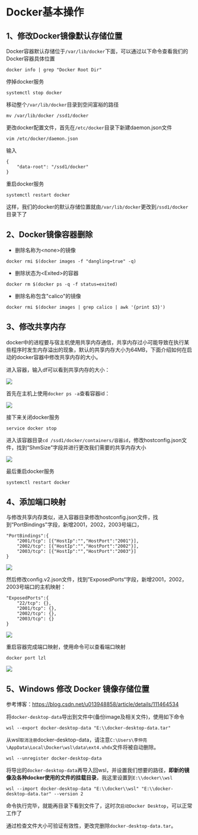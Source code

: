 # Docker基本操作

## 1、修改Docker镜像默认存储位置

Docker容器默认存储位于`/var/lib/docker`下面，可以通过以下命令查看我们的Docker容器具体位置

```
docker info | grep "Docker Root Dir"
```

停掉docker服务

```
systemctl stop docker
```

移动整个`/var/lib/docker`目录到空间富裕的路径

```
mv /var/lib/docker /ssd1/docker
```

更改docker配置文件，首先在`/etc/docker`目录下新建daemon.json文件

```
vim /etc/docker/daemon.json
```

输入

```
{
	"data-root": "/ssd1/docker"
}
```

重启docker服务

```
systemctl restart docker
```

这样，我们的docker的默认存储位置就由`/var/lib/docker`更改到`/ssd1/docker`目录下了

## 2、Docker镜像容器删除

- 删除名称为\<none>的镜像

```
docker rmi $(docker images -f "dangling=true" -q)
```

- 删除状态为\<Exited>的容器

```
docker rm $(docker ps -q -f status=exited)
```

- 删除名称包含"calico"的镜像

```
docker rmi $(docker images | grep calico | awk '{print $3}')
```

## 3、修改共享内存

​	docker中的进程要与宿主机使用共享内存通信，共享内存过小可能导致在执行某些程序时发生内存溢出的现象，默认的共享内存大小为64MB，下面介绍如何在启动的docker容器中修改共享内存的大小。

进入容器，输入df可以看到共享内存的大小：

![](../../figs.assets/image-20230510133912899.png)

首先在主机上使用`docker ps -a`查看容器id：

![](../../figs.assets/image-20230510134044004.png)

接下来关闭docker服务

```
service docker stop
```

进入该容器目录`cd /ssd1/docker/containers/容器id`，修改hostconfig.json文件，找到“ShmSize”字段并进行更改我们需要的共享内存大小

![](../../figs.assets/image-20230510134334049.png)

最后重启docker服务

```
systemctl restart docker
```

## 4、添加端口映射

​	与修改共享内存类似，进入容器目录修改hostconfig.json文件，找到“PortBindings"字段，新增2001，2002，2003号端口，

```
"PortBindings":{
	"2001/tcp": [{"HostIp":"","HostPort":"2001"}],
	"2002/tcp": [{"HostIp":"","HostPort":"2002"}],
	"2003/tcp": [{"HostIp":"","HostPort":"2003"}]
}

```

![](../../figs.assets/image-20230524104312750.png)

​	然后修改config.v2.json文件，找到”ExposedPorts“字段，新增2001，2002，2003号端口的主机映射：

```
"ExposedPorts":{
	"22/tcp": {},
	"2001/tcp": {},
	"2002/tcp": {},
	"2003/tcp": {}
}
```

![](../../figs.assets/image-20230524104818596.png)

重启容器完成端口映射，使用命令可以查看端口映射

```
docker port lzl
```

![](../../figs.assets/image-20230524105100650.png)

## 5、Windows 修改 Docker 镜像存储位置

参考博客：https://blog.csdn.net/u013948858/article/details/111464534

将`docker-desktop-data`导出到文件中(备份image及相关文件)，使用如下命令

```
wsl --export docker-desktop-data "E:\\docker-desktop-data.tar"
```

从wsl`取消注册`docker-desktop-data，请注意`C:\Users\李仲亮\AppData\Local\Docker\wsl\data\ext4.vhdx`文件将被自动删除。

```
wsl --unregister docker-desktop-data
```

将导出的`docker-desktop-data`再导入回wsl，并设置我们想要的路径，**即新的镜像及各种docker使用的文件的挂载目录**，我这里设置到`E:\\docker\\wsl`

```
wsl --import docker-desktop-data "E:\\docker\\wsl" "E:\\docker-desktop-data.tar" --version 2
```

命令执行完毕，就能再目录下看到文件了，这时次`启动Docker Desktop`，可以正常工作了

通过检查文件大小可验证有效性，更改完删除`docker-desktop-data.tar`。